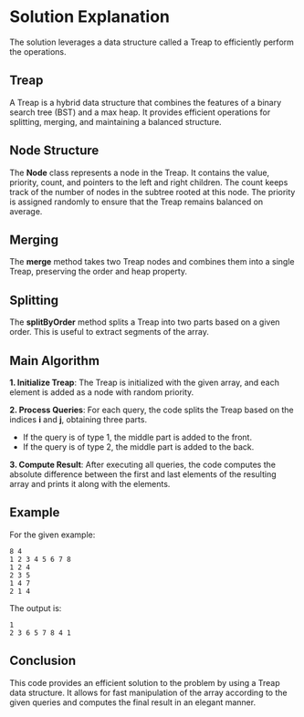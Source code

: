 # Solution Explanation
The solution leverages a data structure called a Treap to efficiently perform the operations.

## Treap
A Treap is a hybrid data structure that combines the features of a binary search tree (BST) and a max heap. It provides efficient operations for splitting, merging, and maintaining a balanced structure.

## Node Structure
The **Node** class represents a node in the Treap. It contains the value, priority, count, and pointers to the left and right children. The count keeps track of the number of nodes in the subtree rooted at this node. The priority is assigned randomly to ensure that the Treap remains balanced on average.

## Merging
The **merge** method takes two Treap nodes and combines them into a single Treap, preserving the order and heap property.

## Splitting
The **splitByOrder** method splits a Treap into two parts based on a given order. This is useful to extract segments of the array.

## Main Algorithm
**1. Initialize Treap**: The Treap is initialized with the given array, and each element is added as a node with random priority.

**2. Process Queries**: For each query, the code splits the Treap based on the indices **i** and **j**, obtaining three parts.

- If the query is of type 1, the middle part is added to the front.
- If the query is of type 2, the middle part is added to the back.

**3. Compute Result**: After executing all queries, the code computes the absolute difference between the first and last elements of the resulting array and prints it along with the elements.

## Example
For the given example:

`8 4`\
`1 2 3 4 5 6 7 8`\
`1 2 4`\
`2 3 5`\
`1 4 7`\
`2 1 4`

The output is:

`1`\
`2 3 6 5 7 8 4 1`

## Conclusion
This code provides an efficient solution to the problem by using a Treap data structure. It allows for fast manipulation of the array according to the given queries and computes the final result in an elegant manner.




